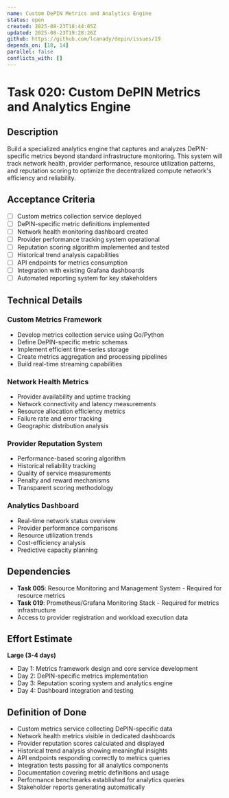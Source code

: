 ```yaml
---
name: Custom DePIN Metrics and Analytics Engine
status: open
created: 2025-08-23T18:44:05Z
updated: 2025-08-23T19:28:26Z
github: https://github.com/lcanady/depin/issues/19
depends_on: [18, 14]
parallel: false
conflicts_with: []
---
```


# Task 020: Custom DePIN Metrics and Analytics Engine

## Description

Build a specialized analytics engine that captures and analyzes DePIN-specific metrics beyond standard infrastructure monitoring. This system will track network health, provider performance, resource utilization patterns, and reputation scoring to optimize the decentralized compute network's efficiency and reliability.

## Acceptance Criteria

- [ ] Custom metrics collection service deployed
- [ ] DePIN-specific metric definitions implemented
- [ ] Network health monitoring dashboard created
- [ ] Provider performance tracking system operational
- [ ] Reputation scoring algorithm implemented and tested
- [ ] Historical trend analysis capabilities
- [ ] API endpoints for metrics consumption
- [ ] Integration with existing Grafana dashboards
- [ ] Automated reporting system for key stakeholders

## Technical Details

### Custom Metrics Framework
- Develop metrics collection service using Go/Python
- Define DePIN-specific metric schemas
- Implement efficient time-series storage
- Create metrics aggregation and processing pipelines
- Build real-time streaming capabilities

### Network Health Metrics
- Provider availability and uptime tracking
- Network connectivity and latency measurements
- Resource allocation efficiency metrics
- Failure rate and error tracking
- Geographic distribution analysis

### Provider Reputation System
- Performance-based scoring algorithm
- Historical reliability tracking
- Quality of service measurements
- Penalty and reward mechanisms
- Transparent scoring methodology

### Analytics Dashboard
- Real-time network status overview
- Provider performance comparisons
- Resource utilization trends
- Cost-efficiency analysis
- Predictive capacity planning

## Dependencies

- **Task 005**: Resource Monitoring and Management System - Required for resource metrics
- **Task 019**: Prometheus/Grafana Monitoring Stack - Required for metrics infrastructure
- Access to provider registration and workload execution data

## Effort Estimate

**Large (3-4 days)**
- Day 1: Metrics framework design and core service development
- Day 2: DePIN-specific metrics implementation
- Day 3: Reputation scoring system and analytics engine
- Day 4: Dashboard integration and testing

## Definition of Done

- Custom metrics service collecting DePIN-specific data
- Network health metrics visible in dedicated dashboards
- Provider reputation scores calculated and displayed
- Historical trend analysis showing meaningful insights
- API endpoints responding correctly to metrics queries
- Integration tests passing for all analytics components
- Documentation covering metric definitions and usage
- Performance benchmarks established for analytics queries
- Stakeholder reports generating automatically
